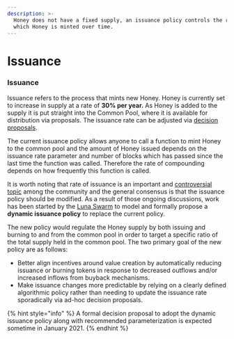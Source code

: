 ```yaml
---
description: >-
  Honey does not have a fixed supply, an issuance policy controls the rate at
  which Honey is minted over time.
---
```


# Issuance

### Issuance

Issuance refers to the process that mints new Honey. Honey is currently set to increase in supply at a rate of **30% per year.** As Honey is added to the supply it is put straight into the Common Pool, where it is available for distribution via proposals. The issuance rate can be adjusted via [decision proposals](decisions.md). 

The current issuance policy allows anyone to call a function to mint Honey to the common pool and the amount of Honey issued depends on the issuance rate parameter and number of blocks which has passed since the last time the function was called. Therefore the rate of compounding depends on how frequently this function is called.

It is worth noting that rate of issuance is an important and [controversial topic](https://forum.1hive.org/t/discussion-honey-issuance-policy/231) among the community and the general consensus is that the issuance policy should be modified. As a result of those ongoing discussions, work has been started by the [Luna Swarm](../../community/swarms/luna.md) to model and formally propose a **dynamic issuance policy** to replace the current policy. 

The new policy would regulate the Honey supply by both issuing and burning to and from the common pool in order to target a specific ratio of the total supply held in the common pool. The two primary goal of the new policy are as follows:

* Better align incentives around value creation by automatically reducing issuance or burning tokens in response to decreased outflows and/or increased inflows from buyback mechanisms.  
* Make issuance changes more predictable by relying on a clearly defined algorithmic policy rather than needing to update the issuance rate sporadically via ad-hoc decision proposals. 

{% hint style="info" %}
A formal decision proposal to adopt the dynamic issuance policy along with recommended parameterization is expected sometime in January 2021.
{% endhint %}



